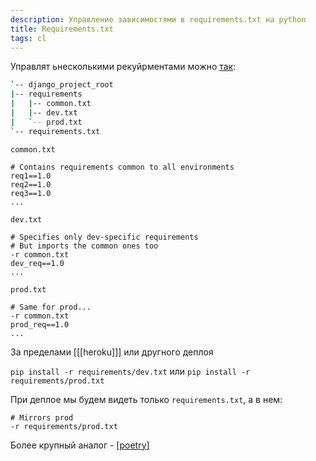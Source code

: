```yaml
---
description: Управление зависимостями в requirements.txt на python
title: Requirements.txt
tags: cl
---
```

Управлят ьнесколькими рекуйрментами можно [так](https://stackoverflow.com/questions/17803829/how-to-customize-a-requirements-txt-for-multiple-environments/20720019#20720019):

```bash
`-- django_project_root
|-- requirements
|   |-- common.txt
|   |-- dev.txt
|   `-- prod.txt
`-- requirements.txt
```

`common.txt`

```shell
# Contains requirements common to all environments
req1==1.0
req2==1.0
req3==1.0
...
```

`dev.txt`

```shell
# Specifies only dev-specific requirements
# But imports the common ones too
-r common.txt
dev_req==1.0
...
```

`prod.txt`

```shell
# Same for prod...
-r common.txt
prod_req==1.0
...
```

За пределами [[[heroku]]] или другного деплоя

`pip install -r requirements/dev.txt` или `pip install -r requirements/prod.txt`

При деплое мы будем видеть только `requirements.txt`, а в нем:

```shell
# Mirrors prod
-r requirements/prod.txt
```

Более крупный аналог - [[poetry]]

[//begin]: # "Autogenerated link references for markdown compatibility"
[poetry]: poetry "Poetry"
[//end]: # "Autogenerated link references"